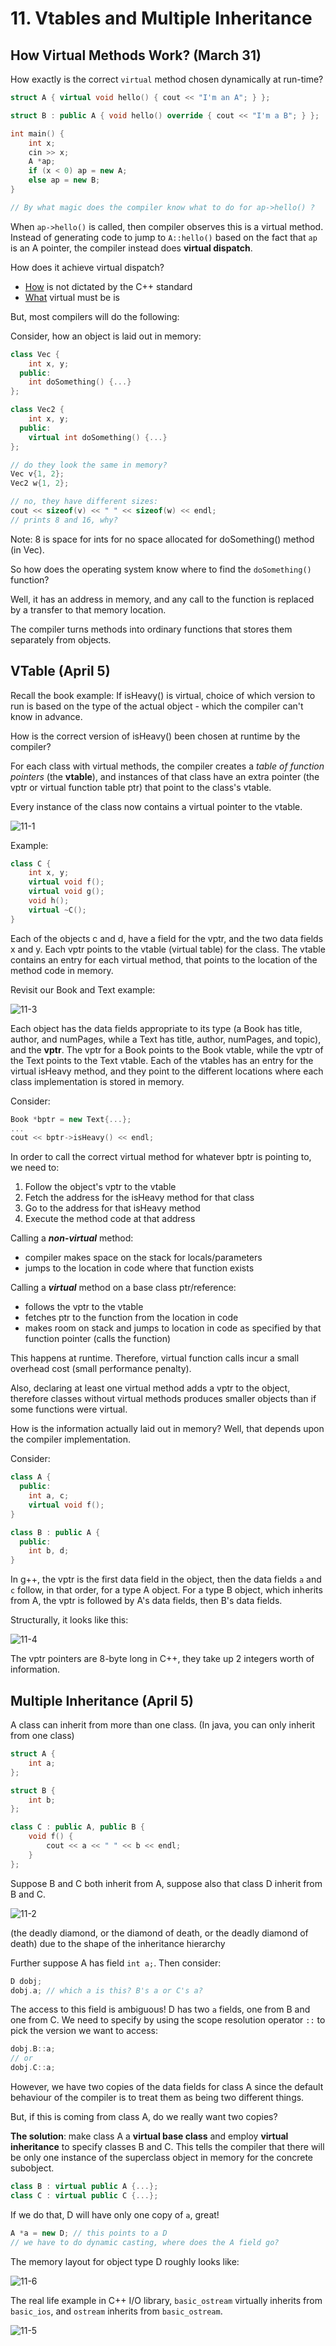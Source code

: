 # 11. Vtables and Multiple Inheritance



## How Virtual Methods Work? (March 31)

How exactly is the correct `virtual` method chosen dynamically at run-time?

```cpp
struct A { virtual void hello() { cout << "I'm an A"; } };

struct B : public A { void hello() override { cout << "I'm a B"; } };

int main() {
    int x;
    cin >> x;
    A *ap;
    if (x < 0) ap = new A;
    else ap = new B;
}

// By what magic does the compiler know what to do for ap->hello() ?
```



When `ap->hello()` is called, then compiler observes this is a virtual method. Instead of generating code to jump to `A::hello()` based on the fact that `ap` is an A pointer, the compiler instead does **virtual dispatch**.

How does it achieve virtual dispatch? 

- <u>How</u> is not dictated  by the C++ standard
- <u>What</u> virtual must be is

But, most compilers will do the following:

Consider, how an object is laid out in memory:

```cpp
class Vec {
	int x, y;
  public:
    int doSomething() {...}
};

class Vec2 {
    int x, y;
  public:
    virtual int doSomething() {...}
};

// do they look the same in memory?
Vec v{1, 2};
Vec2 w{1, 2};

// no, they have different sizes:
cout << sizeof(v) << " " << sizeof(w) << endl;
// prints 8 and 16, why?
```

Note: 8 is space for ints for no space allocated for doSomething() method (in Vec).



So how does the operating system know where to find the `doSomething()` function? 

Well, it has an address in memory, and any call to the function is replaced by a transfer to that memory location.

The compiler turns methods into ordinary functions that stores them separately from objects.



## VTable (April 5)

Recall the book example: If isHeavy() is virtual, choice of which version to run is based on the type of the actual object - which the compiler can't know in advance.

How is the correct version of isHeavy() been chosen at runtime by the compiler?

For each class with virtual methods, the compiler creates a *table of function pointers* (the **vtable**), and instances of that class have an extra pointer (the vptr or virtual function table ptr) that point to the class's vtable.

Every instance of the class now contains a virtual pointer to the vtable.



![11-1](https://github.com/kila097/CS246_Notes/blob/main/images/11-1.png)

Example:

```cpp
class C {
    int x, y;
    virtual void f();
    virtual void g();
    void h();
    virtual ~C();
}
```

Each of the objects c and d, have a field for the vptr, and the two data fields x and y. Each vptr points to the vtable (virtual table) for the class. The vtable contains an entry for each virtual method, that points to the location of the method code in memory.

 

Revisit our Book and Text example:

![11-3](https://github.com/kila097/CS246_Notes/blob/main/images/11-3.png)

Each object has the data fields appropriate to its type (a Book has title, author, and numPages, while a Text has title, author, numPages, and topic), and the **vptr**. The vptr for a Book points to the Book vtable, while the vptr of the Text points to the Text vtable. Each of the vtables has an entry for the virtual isHeavy method, and they point to the different locations where each class implementation is stored in memory.

Consider:

```cpp
Book *bptr = new Text{...};
...
cout << bptr->isHeavy() << endl;
```

In order to call the correct virtual method for whatever bptr is pointing to, we need to:

1. Follow the object's vptr to the vtable
2. Fetch the address for the isHeavy method for that class
3. Go to the address for that isHeavy method
4. Execute the method code at that address





Calling a ***non-virtual*** method:

- compiler makes space on the stack for locals/parameters
- jumps to the location in code where that function exists

Calling a ***virtual*** method on a base class ptr/reference:

- follows the vptr to the vtable
- fetches ptr to the function from the location in code
- makes room on stack and jumps to location in code as specified by that function pointer (calls the function)

This happens at runtime. Therefore, virtual function calls incur a small overhead cost (small performance penalty).

Also, declaring at least one virtual method adds a vptr to the object, therefore classes without virtual methods produces smaller objects than if some functions were virtual.



How is the information actually laid out in memory? Well, that depends upon the compiler implementation.

Consider:

```cpp
class A {
  public:
    int a, c;
    virtual void f();
}

class B : public A {
  public:
    int b, d;
}
```

In g++, the vptr is the first data field in the object, then the data fields `a` and `c` follow, in that order, for a type A object. For a type B object, which inherits from A, the vptr is followed by A's data fields, then B's data fields.

Structurally, it looks like this:

![11-4](https://github.com/kila097/CS246_Notes/blob/main/images/11-4.png)

The vptr pointers are 8-byte long in C++, they take up 2 integers worth of information.





## Multiple Inheritance (April 5)

A class can inherit from more than one class. (In java, you can only inherit from one class)



```cpp
struct A {
    int a;
};

struct B {
    int b;
};

class C : public A, public B {
    void f() {
        cout << a << " " << b << endl;
    }
};
```







Suppose B and C both inherit from A, suppose also that class D inherit from B and C.

![11-2](https://github.com/kila097/CS246_Notes/blob/main/images/11-2.png)

(the deadly diamond, or the diamond of death, or the deadly diamond of death) due to the shape of the inheritance hierarchy

Further suppose A has field `int a;`. Then consider:

```cpp
D dobj;
dobj.a; // which a is this? B's a or C's a?
```

The access to this field is ambiguous! D has two `a` fields, one from B and one from C. We need to specify by using the scope resolution operator `::` to pick the version we want to access:

```cpp
dobj.B::a;
// or
dobj.C::a;
```

However, we have two copies of the data fields for class A since the default behaviour of the compiler is to treat them as being two different things.

But, if this is coming from class A, do we really want two copies?

**The solution**: make class A a **virtual base class** and employ **virtual inheritance** to specify classes B and C. This tells the compiler that there will be only one instance of the superclass object in memory for the concrete subobject.

```cpp
class B : virtual public A {...};
class C : virtual public C {...};
```

If we do that, D will have only one copy of `a`, great!

```cpp
A *a = new D; // this points to a D
// we have to do dynamic casting, where does the A field go?
```



The memory layout for object type D roughly looks like:

![11-6](https://github.com/kila097/CS246_Notes/blob/main/images/11-6.png)





The real life example in C++ I/O library, `basic_ostream` virtually inherits from `basic_ios`, and `ostream` inherits from `basic_ostream`.

![11-5](https://github.com/kila097/CS246_Notes/blob/main/images/11-5.png)
